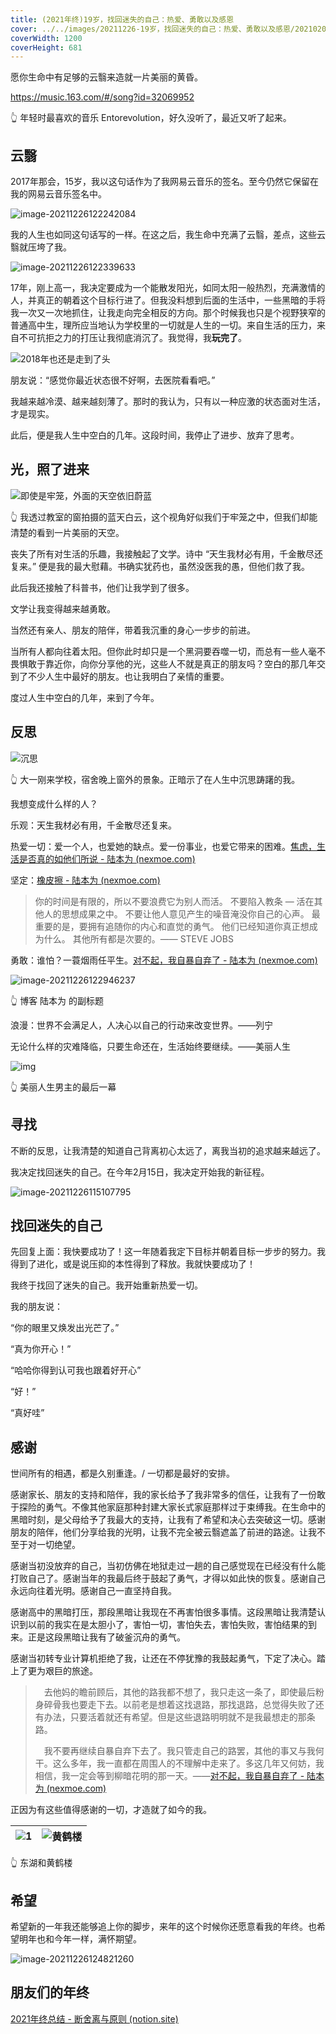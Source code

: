 ```yaml
---
title: (2021年终)19岁，找回迷失的自己：热爱、勇敢以及感恩
cover: ../../images/20211226-19岁，找回迷失的自己：热爱、勇敢以及感恩/20210207192756.jpg
coverWidth: 1200
coverHeight: 681
---
```


愿你生命中有足够的云翳来造就一片美丽的黄昏。

<!--more-->

<https://music.163.com/#/song?id=32069952>

👆 年轻时最喜欢的音乐 Entorevolution，好久没听了，最近又听了起来。

## 云翳

2017年那会，15岁，我以这句话作为了我网易云音乐的签名。至今仍然它保留在我的网易云音乐签名中。

![image-20211226122242084](../../images/20211226-19岁，找回迷失的自己：热爱、勇敢以及感恩/image-20211226122242084.png)

我的人生也如同这句话写的一样。在这之后，我生命中充满了云翳，差点，这些云翳就压垮了我。

![image-20211226122339633](../../images/20211226-19岁，找回迷失的自己：热爱、勇敢以及感恩/image-20211226122339633.png)

17年，刚上高一，我决定要成为一个能散发阳光，如同太阳一般热烈，充满激情的人，并真正的朝着这个目标行进了。但我没料想到后面的生活中，一些黑暗的手将我一次又一次地抓住，让我走向完全相反的方向。那个时候我也只是个视野狭窄的普通高中生，理所应当地认为学校里的一切就是人生的一切。来自生活的压力，来自不可抗拒之力的打压让我彻底消沉了。我觉得，我**玩完了**。

![2018年也还是走到了头](../../images/20211226-19岁，找回迷失的自己：热爱、勇敢以及感恩/QQ图片20210415151427.jpg)

朋友说：“感觉你最近状态很不好啊，去医院看看吧。”

我越来越冷漠、越来越刻薄了。那时的我认为，只有以一种应激的状态面对生活，才是现实。

此后，便是我人生中空白的几年。这段时间，我停止了进步、放弃了思考。

## 光，照了进来

![即使是牢笼，外面的天空依旧蔚蓝](../../images/20211226-19岁，找回迷失的自己：热爱、勇敢以及感恩/20210207192534.jpg)

👆 我透过教室的窗拍摄的蓝天白云，这个视角好似我们于牢笼之中，但我们却能清楚的看到一片美丽的天空。

丧失了所有对生活的乐趣，我接触起了文学。诗中 “天生我材必有用，千金散尽还复来。” 便是我的最大慰藉。书确实犹药也，虽然没医我的愚，但他们救了我。

此后我还接触了科普书，他们让我学到了很多。

文学让我变得越来越勇敢。

当然还有亲人、朋友的陪伴，带着我沉重的身心一步步的前进。

当所有人都向往着太阳。但你此时却只是一个黑洞要吞噬一切，而总有一些人毫不畏惧敢于靠近你，向你分享他的光，这些人不就是真正的朋友吗？空白的那几年交到了不少人生中最好的朋友。也让我明白了亲情的重要。

度过人生中空白的几年，来到了今年。

## 反思

![沉思](../../images/20211226-19岁，找回迷失的自己：热爱、勇敢以及感恩/20210207192531.jpg)

👆 大一刚来学校，宿舍晚上窗外的景象。正暗示了在人生中沉思踌躇的我。

我想变成什么样的人？

乐观：天生我材必有用，千金散尽还复来。

热爱一切：爱一个人，也爱她的缺点。爱一份事业，也爱它带来的困难。[焦虑，生活是否真的如他们所说 - 陆本为 (nexmoe.com)](https://books.nexmoe.com/2021/2HHWYNY.html)

坚定：[橡皮擦 - 陆本为 (nexmoe.com)](https://books.nexmoe.com/2021/70XG8S.html)
> 你的时间是有限的，所以不要浪费它为别人而活。 不要陷入教条 — 活在其他人的思想成果之中。 不要让他人意见产生的噪音淹没你自己的心声。 最重要的是，要拥有追随你的内心和直觉的勇气。 他们已经知道你真正想成为什么。 其他所有都是次要的。—— STEVE JOBS

勇敢：谁怕？一蓑烟雨任平生。[对不起，我自暴自弃了 - 陆本为 (nexmoe.com)](https://books.nexmoe.com/2021/22DTRZH.html)

![image-20211226122946237](../../images/20211226-19岁，找回迷失的自己：热爱、勇敢以及感恩/image-20211226122946237.png)

👆 博客 陆本为 的副标题

浪漫：世界不会满足人，人决心以自己的行动来改变世界。——列宁

无论什么样的灾难降临，只要生命还在，生活始终要继续。——美丽人生

![img](../../images/20211226-19岁，找回迷失的自己：热爱、勇敢以及感恩/p2533776779.jpg)

👆 美丽人生男主的最后一幕

## 寻找

不断的反思，让我清楚的知道自己背离初心太远了，离我当初的追求越来越远了。

我决定找回迷失的自己。在今年2月15日，我决定开始我的新征程。

![image-20211226115107795](../../images/20211226-19岁，找回迷失的自己：热爱、勇敢以及感恩/image-20211226115107795.png)

## 找回迷失的自己

先回复上面：我快要成功了！这一年随着我定下目标并朝着目标一步步的努力。我得到了进化，或是说压抑的本性得到了释放。我就快要成功了！

我终于找回了迷失的自己。我开始重新热爱一切。

我的朋友说：

“你的眼里又焕发出光芒了。”

“真为你开心！”

“哈哈你得到认可我也跟着好开心”

“好！”

“真好哇”

## 感谢

世间所有的相遇，都是久别重逢。/ 一切都是最好的安排。

感谢家长、朋友的支持和陪伴，我的家长给予了我非常多的信任，让我有了一份敢于探险的勇气。不像其他家庭那种封建大家长式家庭那样过于束缚我。在生命中的黑暗时刻，是父母给予了我最大的支持，让我有了希望和决心去突破这一切。感谢朋友的陪伴，他们分享给我的光明，让我不完全被云翳遮盖了前进的路途。让我不至于对一切绝望。

感谢当初没放弃的自己，当初仿佛在地狱走过一趟的自己感觉现在已经没有什么能打败自己了。感谢当年的我最后终于鼓起了勇气，才得以如此快的恢复。感谢自己永远向往着光明。感谢自己一直坚持自我。

感谢高中的黑暗打压，那段黑暗让我现在不再害怕很多事情。这段黑暗让我清楚认识到以前的我实在是太胆小了，害怕一切，害怕失去，害怕失败，害怕结果的到来。正是这段黑暗让我有了破釜沉舟的勇气。

感谢当初转专业计算机拒绝了我，让还在不停犹豫的我鼓起勇气，下定了决心。踏上了更为艰巨的旅途。

>　去他妈的瞻前顾后，其他的路我都不想了，我只走这一条了，即使最后粉身碎骨我也要走下去。以前老是想着这找退路，那找退路，总觉得失败了还有办法，只要活着就还有希望。但是这些退路明明就不是我最想走的那条路。
>
>　我不要再继续自暴自弃下去了。我只管走自己的路罢，其他的事又与我何干。这么多年，我一直都在周围人的不理解中走来了。多这几年又何妨，我相信，我一定会等到柳暗花明的那一天。——[对不起，我自暴自弃了 - 陆本为 (nexmoe.com)](https://books.nexmoe.com/2021/22DTRZH.html)

正因为有这些值得感谢的一切，才造就了如今的我。

| ![1](../../images/20211226-19岁，找回迷失的自己：热爱、勇敢以及感恩/20210207192757.jpg) | ![黄鹤楼](../../images/20211226-19岁，找回迷失的自己：热爱、勇敢以及感恩/20210207192530.jpg) |
| ------------------------------------------------------------ | ------------------------------------------------------------ |

👆 东湖和黄鹤楼

## 希望

希望新的一年我还能够追上你的脚步，来年的这个时候你还愿意看我的年终。也希望明年也和今年一样，满怀期望。

![image-20211226124821260](../../images/20211226-19岁，找回迷失的自己：热爱、勇敢以及感恩/image-20211226124821260.png)

## 朋友们的年终

[2021年终总结 - 断舍离与原则 (notion.site)](https://ancient-pasta-c48.notion.site/2021-f233c5e6f5c3415595ef90778fb67f3a)

